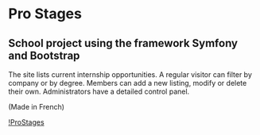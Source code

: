 # Pro Stages

## School project using the framework Symfony and Bootstrap

The site lists current internship opportunities.
A regular visitor can filter by company or by degree.
Members can add a new listing, modify or delete their own.
Administrators have a detailed control panel.

(Made in French)

[!ProStages](https://user-images.githubusercontent.com/75143414/151704187-0d0a8a3f-ef76-4dd2-bd91-806b6670a535.mp4)

